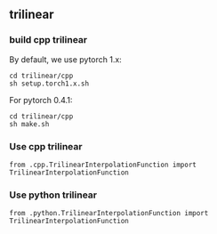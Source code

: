 ## trilinear

### build cpp trilinear

By default, we use pytorch 1.x:

    cd trilinear/cpp
    sh setup.torch1.x.sh
    
For pytorch 0.4.1:

    cd trilinear/cpp
    sh make.sh

### Use cpp trilinear 
    from .cpp.TrilinearInterpolationFunction import TrilinearInterpolationFunction
      
### Use python trilinear 
    from .python.TrilinearInterpolationFunction import TrilinearInterpolationFunction